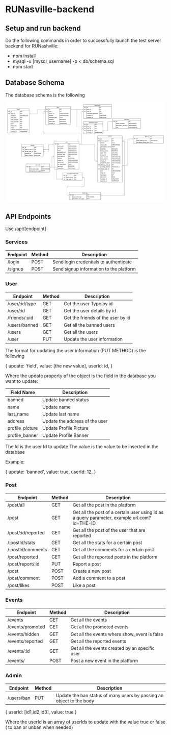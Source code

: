# RUNasville-backend

## Setup and run backend

Do the following commands in order to successfully launch the test server backend for RUNashville:
- npm install
- mysql -u [mysql_username] -p < db/schema.sql
- npm start

## Database Schema

The database schema is the following

![RUNashville Database Schema](./imgsrc/Database_schema.png)

## API Endpoints

Use /api/[endpoint]

### Services 
| Endpoint | Method | Description |
| ------ | ------ | ------ |
| /login | POST | Send login credentials to authenticate |
| /signup | POST | Send signup information to the platform |

### User

| Endpoint | Method | Description |
| ------ | ------- | ------ |
| /user/:id/type | GET | Get the user Type by id |
| /user/:id | GET | Get the user details by id |
| /friends/:uid | GET | Get the friends of the user by id |
| /users/banned | GET | Get all the banned users |
| /users | GET | Get all the users |
| /user | PUT | Update the user information |

The format for updating the user information (PUT METHOD) is the following

{
      update: 'field',
      value: [the new value],
      userId: id,
}

Where the update property of the object is the field in the database you want to update:

| Field Name | Description |
| ------ | ------ |
| banned | Update banned status |
| name | Update name |
| last_name | Update last name |
| address | Update the address of the user |
| profile_picture | Update Profile Picture |
| profile_banner | Update Profile Banner |

The Id is the user Id to update 
The value is the value to be inserted in the database 

Example:

{
      update: 'banned',
      value: true,
      userId: 12,
}

### Post

| Endpoint | Method | Description |
| ------ | ------ | ------ |
| /post/all | GET | Get all the post in the platform |
| /post | GET | Get all the post of a certain user using id as a query parameter, example url.com?id=THE-ID |
| /post/:id/reported | GET | Get all the post of the user that are reported |
| /:postId/stats | GET | Get all the stats for a certain post |
| /:postId/comments | GET | Get all the comments for a certain post |
| /post/reported | GET | Get all the reported posts in the platform |
| /post/report/:id | PUT | Report a post |
| /post | POST | Create a new post |
| /post/comment | POST | Add a comment to a post |
| /post/likes | POST | Like a post |


### Events
| Endpoint | Method | Description |
| ------ | ------ | ------ |
| /events | GET| Get all the events |
| /events/promoted | GET | Get all the promoted events |
| /events/hidden | GET | Get all the events where show_event is false |
| /events/reported | GET | Get all the reported events |
| /events/:id | GET | Get all the events created by an specific user |
| /events/ | POST | Post a new event in the platform |

### Admin
| Endpoint | Method | Description |
| ------ | ------ | ------ |
| /users/ban | PUT | Update the ban status of many users by passing an object to the body |

{
      userId: [id1,id2,id3],
      value: true 
}

Where the userId is an array of userIds to update with the value true or false ( to ban or unban when needed)
